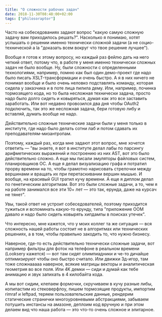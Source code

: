 ```yaml
---
title: "О сложности рабочих задач"
date: 2018-11-30T08:48:00+02:00
tags: ["philosoraptor"]
---
```


Часто на собеседованиях задают вопрос "какую самую сложную задачу вам приходилось решать?". Насколько я понимаю, хотят услышать о решении именно технически сложной задачи (а не социо-технической a la "доказать всем вокруг что твое решение лучшее").

Вообще я готов к этому вопросу, но каждый раз фейлю дать на него четкий ответ, потому что, в работе у меня именно технически сложных задач не было вообще. Ну, были сложности с определенными технологиями, например, помню как был один демо-проект где надо было писать XSLT-трансформации и очень быстро. А я в них ничего не понимал вообще и было очень неловко подставлять команду, которая сидела у заказчика  и в поте лица пилила дему. Или, например, починка тормозящего кода, но то была несложная технически задача, просто надо было долго сидеть и ковыряться, думая как это все заставить заработать. Или вот недавно провозился два дня чтобы OAuth2 подключить, так это же несложная задача, бери готовую либу и вставляй, думать вообще не надо.

Действительно сложные технические задачи были у меня только в институте, где надо было делать сотни лаб и потом сдавать их преподавателям-мизантропам.

Поэтому, каждый раз, когда мне задают этот вопрос, мне хочется ответить — "вы знаете, я вот в институте делал лабы по парсингу арифметических выражений и построению из них AST, вот это было действительно сложно. А еще мы писали эмуляторы файловых систем, планировщиков ОС. А еще я делал визуализацию графа и потратил прорву времени на то, чтобы грамотно нарисовать стрелочки между вершинами и вращать их при перетаскивании вершин мышью. И вообще, на красивый GUI тратил кучу времени. А еще я диплом делал по генетическим алгоритмам. Вот это были сложные задачи, а то, чем я на работе занимался все эти 10+ лет — это так, ерунда, даже на курсач не тянет".

Увы, такой ответ не устроит собеседователей, поэтому приходится тужиться и вспоминать какую-то ерунду, типа "приложение ООМ давало и надо было сидеть ковырять хипдампы в поисках утечек".

Что интересно, мне кажется, что у моих коллег та же ситуация — вся сложность нашей работы состоит не в алгоритмах или технических решениях, а в том, чтобы правильно закодить то, что нужно бизнесу. 

Наверное, где-то есть действительно технически сложные задачи, вот например фильтры для фоток на телефоне в реальном времени (Looksery кажется) — вот там сидят олимпиадники и че-то дичайше оптимизируют чтобы оно быстро считало. Или движки 3д-игор, там тоже сложнааааа наверное, всякие матрицы векторы и аналитическая геометрия во все поля. Или 4K демки — сиди и думай как тебе анимацию и звук запихать в 4 килобайта кода.

А мы вот сидим, клепаем формочки, скручиваем в кучу разные либы, копипастим из стековерфлоу, пишем тормозящие продукты, импортим rimraf и leftpad, теряем пользовательские данные, рендерим статические странички многоуровневыми абстракциями, забываем потушить инстансы на амазоне, деплоим код вручную и при этом делаем вид что наша работа — это что-то очень сложное и элитарное.
